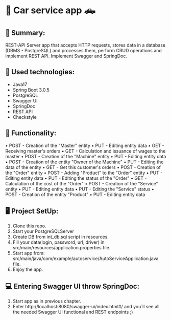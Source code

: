 # :blue_car:  Car service app :pickup_truck:

## :notebook_with_decorative_cover: Summary:
REST-API
Server app that accepts HTTP requests, stores data in a database
(DBMS - PostgreSQL) and processes them, perform CRUD operations
and implement REST API. Implement Swagger and SpringDoc.

## :hammer: Used technologies:
- Java17
- Spring Boot 3.0.5
- PostgreSQL
- Swagger UI
- SpringDoc
- REST API
- Checkstyle

## :bookmark_tabs: Functionality:
• POST - Creation of the "Master" entity
• PUT - Editing entity data
• GET - Receiving master's orders
• GET - Calculation and issuance of wages to the master
• POST - Creation of the "Machine" entity
• PUT - Editing entity data
• POST - Creation of the entity "Owner of the Machine" • PUT - Editing the data of the entity
• GET - Get this customer's orders
• POST - Creation of the "Order" entity
• POST - Adding "Product" to the "Order" entity • PUT - Editing entity data
• PUT - Editing the status of the "Order"
• GET - Calculation of the cost of the "Order"
• POST - Creation of the "Service" entity
• PUT - Editing entity data • PUT - Editing the "Service" status
• POST - Creation of the entity "Product"
• PUT - Editing entity data

## :desktop_computer: Project SetUp:
1. Clone this repo.
2. Start your PostgreSQLServer
3. Create DB from int_db.sql script in resources.
4. Fill your data(login, password, url, driver) 
in src/main/resources/application.properties file.
5. Start app from:
src/main/java/com/example/autoservice/AutoServiceApplication.java file.
6. Enjoy the app.

## :computer: Entering Swagger UI throw SpringDoc:
1. Start app as in previous chapter.
2. Enter http://localhost:8080/swagger-ui/index.html#/ 
and you`ll see all the needed Swagger UI functional and REST endpoints ;)